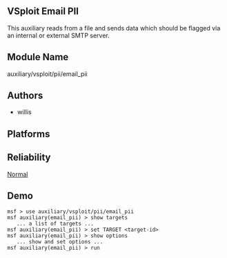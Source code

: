 ## VSploit Email PII

This auxiliary reads from a file and sends data which should 
be flagged via an internal or external SMTP server.


## Module Name
auxiliary/vsploit/pii/email_pii

## Authors
* willis





## Platforms


## Reliability
[Normal](https://github.com/rapid7/metasploit-framework/wiki/Exploit-Ranking)

## Demo

```
msf > use auxiliary/vsploit/pii/email_pii
msf auxiliary(email_pii) > show targets
   ... a list of targets ...
msf auxiliary(email_pii) > set TARGET <target-id>
msf auxiliary(email_pii) > show options
   ... show and set options ...
msf auxiliary(email_pii) > run
```
    
    